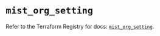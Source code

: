# `mist_org_setting`

Refer to the Terraform Registry for docs: [`mist_org_setting`](https://registry.terraform.io/providers/juniper/mist/0.6.0/docs/resources/org_setting).
